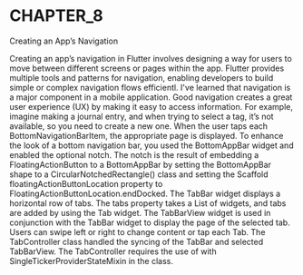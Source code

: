 # CHAPTER_8
Creating an App’s Navigation

Creating an app’s navigation in Flutter involves designing a way for users to move between different screens or pages within the app. Flutter provides multiple tools and patterns for navigation, enabling developers to build simple or complex navigation flows efficientl.  I've learned that navigation is a major component in a mobile application. Good
navigation creates a great user experience (UX) by making it easy to access information. For
example, imagine making a journal entry, and when trying to select a tag, it’s not available, so
you need to create a new one. When the user taps each
BottomNavigationBarItem, the appropriate page is displayed. To enhance the look of a bottom
navigation bar, you used the BottomAppBar widget and enabled the optional notch. The notch is the
result of embedding a FloatingActionButton to a BottomAppBar by setting the BottomAppBar
shape to a CircularNotchedRectangle() class and setting the Scaffold floatingActionButtonLocation property to FloatingActionButtonLocation.endDocked.
The TabBar widget displays a horizontal row of tabs. The tabs property takes a List of widgets,
and tabs are added by using the Tab widget. The TabBarView widget is used in conjunction with the
TabBar widget to display the page of the selected tab. Users can swipe left or right to change content
or tap each Tab. The TabController class handled the syncing of the TabBar and selected TabBarView. The TabController requires the use of with SingleTickerProviderStateMixin in the class.


